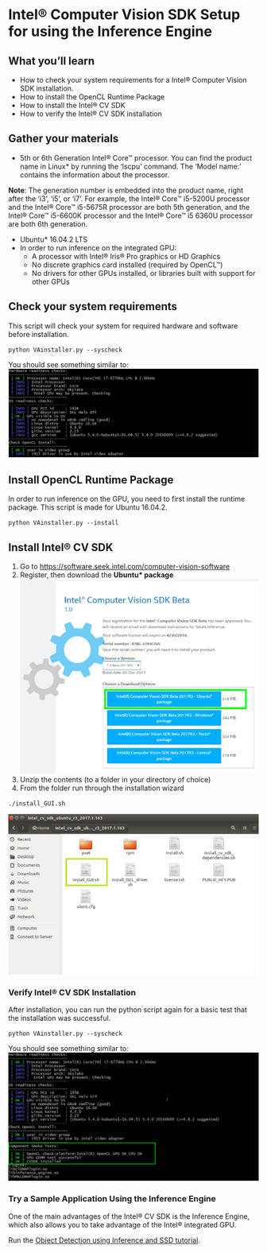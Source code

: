 # Intel® Computer Vision SDK Setup for using the Inference Engine

## What you’ll learn
  * How to check your system requirements for a Intel® Computer Vision SDK installation.
  * How to install the OpenCL Runtime Package
  * How to install the Intel® CV SDK 
  * How to verify the Intel® CV SDK installation 

## Gather your materials
  * 5th or 6th Generation Intel® Core™ processor. You can find the product name in Linux\* by running the ‘lscpu’ command. The ‘Model name:’ contains the information about the processor.

**Note**: The generation number is embedded into the product name, right after the ‘i3’, ‘i5’, or ‘i7’.  For example, the Intel® Core™ i5-5200U processor and the Intel® Core™ i5-5675R processor are both 5th generation, and the Intel® Core™ i5-6600K processor and the Intel® Core™ i5 6360U processor are both 6th generation.

  * Ubuntu\* 16.04.2 LTS
  * In order to run inference on the integrated GPU:  
	* A processor with Intel® Iris® Pro graphics or HD Graphics 
	* No discrete graphics card installed (required by OpenCL™)
	* No drivers for other GPUs installed, or libraries built with support for other GPUs 

## Check your system requirements
This script will check your system for required hardware and software before installation.
```
python VAinstaller.py --syscheck
```
You should see something similar to:
![](images/sys-check-1.jpg)

## Install OpenCL Runtime Package
In order to run inference on the GPU, you need to first install the runtime package.  This script is made for Ubuntu 16.04.2. 
```
python VAinstaller.py --install
```
<screenshot>

## Install Intel® CV SDK
1. Go to https://software.seek.intel.com/computer-vision-software
2. Register, then download the __Ubuntu* package__
![](images/download-page-1.jpg)
3. Unzip the contents (to a folder in your directory of choice)
4. From the folder run through the installation wizard
```
./install_GUI.sh
```
![](images/installation-wizard.png)

### Verify Intel® CV SDK Installation
After installation, you can run the python script again for a basic test that the installation was successful.

```
python VAinstaller.py --syscheck
```
You should see something similar to:
![](images/sys-check-2.jpg)

### Try a Sample Application Using the Inference Engine
One of the main advantages of the Intel® CV SDK is the Inference Engine, which also allows you to take advantage of the Intel® integrated GPU.  

Run the [Object Detection using Inference and SSD tutorial](../1-object-detection-ssd).


